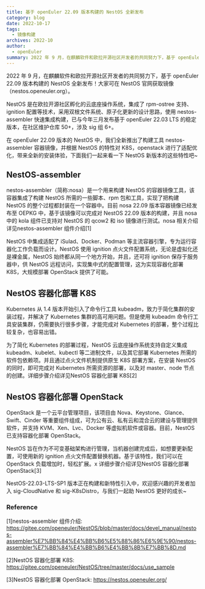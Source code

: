 ```yaml
---
title: 基于 openEuler 22.09 版本构建的 NestOS 全新发布
category: blog
date: 2022-10-17
tags:
  - 镜像构建
archives: 2022-10
author:
  - openEuler
summary: 2022 年 9 月，在麒麟软件和欧拉开源社区开发者的共同努力下，基于 openEuler 22.09 版本构建的 NestOS 全新发布！
---
```


2022 年 9 月，在麒麟软件和欧拉开源社区开发者的共同努力下，基于 openEuler 22.09 版本构建的 NestOS 全新发布！大家可在 NestOS 官网获取镜像（nestos.openeuler.org）。

NestOS 是在欧拉开源社区孵化的云底座操作系统，集成了 rpm-ostree 支持、ignition 配置等技术，采用双根文件系统、原子化更新的设计思路，使用 nestos-assembler 快速集成构建，已与今年三月发布基于 openEuler 22.03 LTS 的稳定版本，在社区维护仓库 50+，涉及 sig 组 6+。

在 openEuler 22.09 版本的 NestOS 中，我们全新推出了构建工具 nestos-assembler 容器镜像，并根据 NestOS 的特性对 K8S，openstack 进行了适配优化，带来全新的安装体验，下面我们一起来看一下 NestOS 新版本的这些特性吧~

## NestOS-assembler

nestos-assembler（简称:nosa）是一个用来构建 NestOS 的容器镜像工具，该容器集成了构建 NestOS 所需的一些脚本、rpm 包和工具，实现了把构建 NestOS 的整个过程都封装在一个容器中。目前 nosa 22.09 版本容器镜像已经发布至 OEPKG 中，基于该镜像可以完成对 NestOS 22.09 版本的构建，并且 nosa 中的 kola 组件已支持对 NestOS 的 qcow2 和 iso 镜像进行测试。nosa 相关介绍详见nestos-assembler 组件介绍[1]

NestOS 中集成适配了 iSulad、Docker、Podman 等主流容器引擎，专为运行容器化工作负载而设计。NestOS 使用 ignition 点火文件配置系统，无论是虚拟化还是裸金属，NestOS 始终都从同一个地方开始，并且，还可将 ignition 保存于服务器中，供 NestOS 远程访问，实现集中式的配置管理，这为实现容器化部署 K8S，大规模部署 OpenStack 提供了可能。

## NestOS 容器化部署 K8S

Kubernetes 从 1.4 版本开始引入了命令行工具 kubeadm，致力于简化集群的安装过程，并解决了 Kubernetes 集群的高可用问题。但是使用 kubeadm 命令行工具安装集群，仍需要执行很多步骤，才能完成对 Kubernetes 的部署，整个过程比较复杂，也容易出错。

为了简化 Kubernetes 的部署过程，NestOS 云底座操作系统支持自定义集成 kubeadm、kubelet、kubectl 等二进制文件，以及其它部署 Kubernetes 所需的软件包依赖项。并且通过点火文件机制提供原生 K8S 部署方案，在安装 NestOS 的同时，即可完成对 Kubernetes 所需资源的部署，以及对 master、node 节点的创建。详细步骤介绍详见NestOS 容器化部署 K8S[2]

## NestOS 容器化部署 OpenStack

OpenStack 是一个云平台管理项目，该项目由 Nova、Keystone、Glance、Swift、Cinder 等重要组件组成，可为公有云、私有云和混合云的建设与管理提供软件，并支持 KVM、Xen、Lvc、Docker 等虚拟机软件或容器。目前，NestOS 已支持容器化部署 OpenStack。

NestOS 旨在作为不可变基础架构进行管理，当机器创建完成后，如想要更新配置，可使用新的 ignition 点火文件配置替换机器。基于该特性，我们可以在 OpenStack 负载增加时，轻松扩展。x 详细步骤介绍详见NestOS 容器化部署 OpenStack[3]

NestOS-22.03-LTS-SP1 版本正在构建和新特性引入中，欢迎感兴趣的开发者加入 sig-CloudNative 和 sig-K8sDistro，与我们一起助 NestOS 更好的成长~

### Reference

[1]nestos-assembler 组件介绍:
https://gitee.com/openeuler/NestOS/blob/master/docs/devel_manual/nestos-assembler%E7%BB%84%E4%BB%B6%E5%88%86%E6%9E%90/nestos-assembler%E7%BB%84%E4%BB%B6%E4%BB%8B%E7%BB%8D.md

[2]NestOS 容器化部署 K8S:
https://gitee.com/openeuler/NestOS/tree/master/docs/use_sample

[3]NestOS 容器化部署 OpenStack:
https://nestos.openeuler.org/

